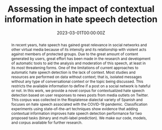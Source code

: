 ---
title: Assessing the impact of contextual information in hate speech detection

# subtitle: Evidence from the Case of the Greater Buenos Aires Agglomerate
 
# publication: '*Territorios*, (47)'



# author_notes:
# - Equal contribution
# - Equal contribution
authors:
- Juan Manuel Pérez
- Franco Luque
- Demian Zayat
- Martín Kondratzky
- Agustín Moro
- Pablo Santiago Serrati
- Joaquín Zajac
- Paula Miguel
- Natalia Debandi
- Agustín Gravano
- Viviana Cotik

abstract: "In recent years, hate speech has gained great relevance in social networks and other virtual media because of its intensity and its relationship with violent acts against members of protected groups. Due to the great amount of content generated by users, great effort has been made in the research and development of automatic tools to aid the analysis and moderation of this speech, at least in its most threatening forms. One of the limitations of current approaches to automatic hate speech detection is the lack of context. Most studies and resources are performed on data without context; that is, isolated messages without any type of conversational context or the topic being discussed. This restricts the available information to define if a post on a social network is hateful or not. In this work, we provide a novel corpus for contextualized hate speech detection based on user responses to news posts from media outlets on Twitter. This corpus was collected in the Rioplatense dialectal variety of Spanish and focuses on hate speech associated with the COVID-19 pandemic. Classification experiments using state-of-the-art techniques show evidence that adding contextual information improves hate speech detection performance for two proposed tasks (binary and multi-label prediction). We make our code, models, and corpus available for further research."

tags:
- NLP
- Text Classification
- Hate Speech detection with contextual information
- Spanish annotated corpus
- COVID-19 Hate Speech

date: "2023-03-01T00:00:00Z"
doi: "https://doi.org/10.48550/arXiv.2210.00465"
featured: true
image:
  focal_point: ""
  preview_only: false
projects: []

# Publication type.
# Legend: 0 = Uncategorized; 1 = Conference paper; 2 = Journal article;
# 3 = Preprint / Working Paper; 4 = Report; 5 = Book; 6 = Book section;
# 7 = Thesis; 8 = Patent
publication_types: ["3"]
publishDate: "2022-09-07T00:00:00Z"

url_pdf: 'https://arxiv.org/pdf/2210.00465.pdf'
---
